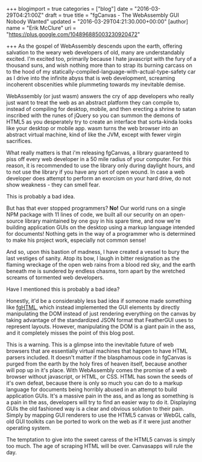 +++
blogimport = true
categories = ["blog"]
date = "2016-03-29T04:21:00Z"
draft = true
title = "fgCanvas - The WebAssembly GUI Nobody Wanted"
updated = "2016-03-29T04:21:30.000+00:00"
[author]
name = "Erik McClure"
uri = "https://plus.google.com/104896885003230920472"

+++
As the gospel of WebAssembly descends upon the earth, offering salvation to the weary web developers of old, many are understandably excited. I'm excited too, primarily because I hate javascript with the fury of a thousand suns, and wish nothing more than to strap its burning carcass on to the hood of my statically-compiled-language-with-actual-type-safety car as I drive into the infinite abyss that is web development, screaming incoherent obscenities while plummeting towards my inevitable demise.

WebAssembly (or just wasm) answers the cry of app developers who really just want to treat the web as an abstract platform they can compile to, instead of compiling for desktop, mobile, and then erecting a shrine to satan inscribed with the runes of jQuery so you can summon the demons of HTML5 as you desperately try to create an interface that sorta-kinda looks like your desktop or mobile app. wasm turns the web browser into an abstract virtual machine, kind of like the JVM, except with fewer virgin sacrifices.



What really matters is that i'm releasing fgCanvas, a library guaranteed to piss off every web developer in a 50 mile radius of your computer. For this reason, it is recommended to use the library only during daylight hours, and to not use the library if you have any sort of open wound. In case a web developer does attempt to perform an exorcism on your hard drive, do not show weakness - they can smell fear.




This is probably a bad idea.

But has that ever stopped programmers? **No!** Our world runs on a single NPM package with 11 lines of code, we built all our security on an open-source library maintained by one guy in his spare time, and now we're building application GUIs on the desktop using a markup language intended for documents! Nothing gets in the way of a programmer who is determined to make his project work, especially not common sense!

And so, upon this bastion of madness, I have created a vessel to bury the last vestiges of sanity. Atop its bow, I laugh in bitter resignation as the flaming wreckage of the open web rains from a blood red sky, and the earth beneath me is sundered by endless chasms, torn apart by the wretched screams of tormented web developers.

Have I mentioned this is probably a bad idea?

Honestly, it'd be a considerably less bad idea if someone made something like [fgHTML](), which instead implemented the GUI elements by directly manipulating the DOM instead of just rendering everything on the canvas by taking advantage of the standardized JSON format that FeatherGUI uses to represent layouts. However, manipulating the DOM is a giant pain in the ass, and it completely misses the point of this blog post.

This is a warning. This is a glimpse into the inevitable future of web browsers that are essentially virtual machines that happen to have HTML parsers included. It doesn't matter if the blasphamous code in fgCanvas is purged from the earth by the holy fires of heaven itself, because another will pop up in it's place. With WebAssembly comes the promise of a web browser without javascript, or HTML, or CSS. HTML has sown the seeds of it's own defeat, because there is only so much you can do to a markup language for documents being horribly abused in an attempt to build application GUIs. It's a massive pain in the ass, and as long as something is a pain in the ass, developers will try to find an easier way to do it. Displaying GUIs the old fashioned way is a clear and obvious solution to their pain. Simply by mapping GUI renderers to use the HTML5 canvas or WebGL calls, old GUI toolkits can be ported to work on the web as if it were just another operating system.

The temptation to give into the sweet caress of the HTML5 canvas is simply too much. The age of scraping HTML will be over. Canvasapps will rule the day.
